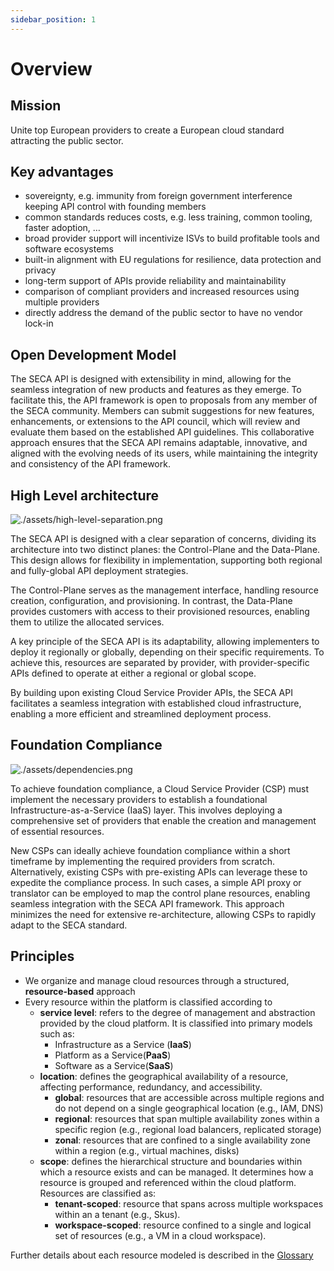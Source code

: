 ```yaml
---
sidebar_position: 1
---
```


# Overview

## Mission

Unite top European providers to create a European cloud standard attracting the public sector.

## Key advantages

* sovereignty, e.g. immunity from foreign government interference keeping API control with founding members
* common standards reduces costs, e.g. less training, common tooling, faster adoption, …
* broad provider support will incentivize ISVs to build profitable tools and software ecosystems
* built-in alignment with EU regulations for resilience, data protection and privacy
* long-term support of APIs provide reliability and maintainability
* comparison of compliant providers and increased resources using multiple providers
* directly address the demand of the public sector to have no vendor lock-in

## Open Development Model

The SECA API is designed with extensibility in mind, allowing for the seamless integration of new products and features as they emerge. To facilitate this, the API framework is open to proposals from any member of the SECA community. Members can submit suggestions for new features, enhancements, or extensions to the API council, which will review and evaluate them based on the established API guidelines. This collaborative approach ensures that the SECA API remains adaptable, innovative, and aligned with the evolving needs of its users, while maintaining the integrity and consistency of the API framework.

## High Level architecture

![./assets/high-level-separation.png](@site/static/img/high-level-separation.png)

The SECA API is designed with a clear separation of concerns, dividing its architecture into two distinct planes: the Control-Plane and the Data-Plane. This design allows for flexibility in implementation, supporting both regional and fully-global API deployment strategies.

The Control-Plane serves as the management interface, handling resource creation, configuration, and provisioning. In contrast, the Data-Plane provides customers with access to their provisioned resources, enabling them to utilize the allocated services.

A key principle of the SECA API is its adaptability, allowing implementers to deploy it regionally or globally, depending on their specific requirements. To achieve this, resources are separated by provider, with provider-specific APIs defined to operate at either a regional or global scope.

By building upon existing Cloud Service Provider APIs, the SECA API facilitates a seamless integration with established cloud infrastructure, enabling a more efficient and streamlined deployment process.

## Foundation Compliance

![./assets/dependencies.png](@site/static/img/dependencies.png)

To achieve foundation compliance, a Cloud Service Provider (CSP) must implement the necessary providers to establish a foundational Infrastructure-as-a-Service (IaaS) layer. This involves deploying a comprehensive set of providers that enable the creation and management of essential resources.

New CSPs can ideally achieve foundation compliance within a short timeframe by implementing the required providers from scratch. Alternatively, existing CSPs with pre-existing APIs can leverage these to expedite the compliance process. In such cases, a simple API proxy or translator can be employed to map the control plane resources, enabling seamless integration with the SECA API framework. This approach minimizes the need for extensive re-architecture, allowing CSPs to rapidly adapt to the SECA standard.

## Principles

- We organize and manage cloud resources through a structured, **resource-based** approach
- Every resource within the platform is classified according to
  - **service level**:  refers to the degree of management and abstraction provided by the cloud platform. 
    It is classified into primary models such as:
    - Infrastructure as a Service (**IaaS**)
    - Platform as a Service(**PaaS**)
    - Software as a Service(**SaaS**)
  - **location**: defines the geographical availability of a resource, affecting performance, redundancy, and accessibility. 
      - **global**: resources that are accessible across multiple regions and do not depend on a single geographical location (e.g., IAM, DNS)
      - **regional**: resources that span multiple availability zones within a specific region (e.g., regional load balancers, replicated storage)
      - **zonal**: resources that are confined to a single availability zone within a region (e.g., virtual machines, disks)
  - **scope**: defines the hierarchical structure and boundaries within which a resource exists and can be managed. It determines how a resource is grouped and referenced within the cloud platform.
  Resources are classified as:
    - **tenant-scoped**: resource that spans across multiple workspaces within an a tenant (e.g., Skus).
    - **workspace-scoped**: resource confined to a single and logical set of resources (e.g., a VM in a cloud workspace). 

Further details about each resource modeled is described in the [Glossary](1.glossary.md)

